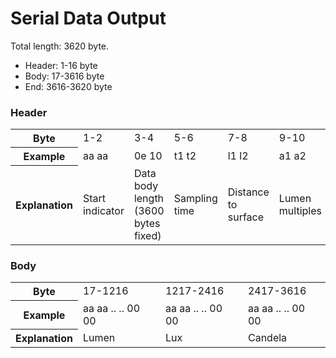 # Serial Data Output 

Total length: 3620 byte. 
- Header: 1-16 byte
- Body: 17-3616 byte
- End: 3616-3620 byte

### Header 
<table>
  <tr>
    <th>Byte</th>
    <td>1-2</td>
    <td>3-4</td>
    <td>5-6</td>
    <td>7-8</td>
    <td>9-10</td>
    <td>11-12</td>
     <td>13-14</td>
     <td>15-16</td>
  </tr>
  <tr>
    <th>Example</th>
    <td>aa aa</td>
    <td>0e 10</td>
    <td>t1 t2</td>
    <td>l1 l2</td>
    <td>a1 a2</td>
    <td>b1 b2</td>
    <td>c1 c2</td>
    <td>56 80</td>
  </tr>
  <tr>
    <th>Explanation</th>
    <td>Start indicator</td>
    <td>Data body length (3600 bytes fixed) </td>
    <td>Sampling time</td>
    <td>Distance to surface</td>
    <td>Lumen multiples</td>
    <td>Lux multiples</td>
    <td>Candela multiples</td>
    <td>Version</td>
  </tr>
</table>

### Body 
<table>
  <tr>
    <th>Byte</th>
    <td>17-1216</td>
    <td>1217-2416</td>
    <td>2417-3616</td>
  </tr>
  <tr>
    <th>Example</th>
    <td>aa aa .. .. 00 00 </td>
    <td>aa aa .. .. 00 00 </td>
    <td>aa aa .. .. 00 00</td>
  </tr>
  <tr>
    <th>Explanation</th>
    <td>Lumen</td>
    <td>Lux</td>
    <td>Candela</td>
  </tr>
</table>
